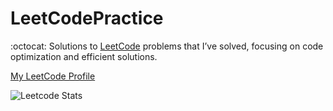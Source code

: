 # LeetCodePractice
:octocat: Solutions to <a href="https://leetcode.com/">LeetCode</a> problems that I’ve solved, focusing on code optimization and efficient solutions.

[My LeetCode Profile](https://leetcode.com/devakib/)

![Leetcode Stats](https://leetcard.jacoblin.cool/devakib?theme=transparent)
